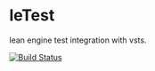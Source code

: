 # leTest
lean engine test integration with vsts. 
 
[![Build Status](https://kandinsky.visualstudio.com/_apis/public/build/definitions/013df6a5-cf76-4a01-8add-1a4fbdb612f5/22/badge)](https://kandinsky.visualstudio.com/arTest/_build/index?definitionId={id})
